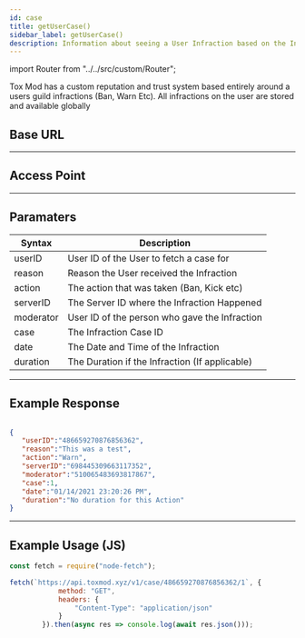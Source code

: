 ```yaml
---
id: case
title: getUserCase()
sidebar_label: getUserCase()
description: Information about seeing a User Infraction based on the Infraction ID.
---
```


import Router from "../../src/custom/Router";

Tox Mod has a custom reputation and trust system based entirely around a users guild
infractions (Ban, Warn Etc). All infractions on the user are stored and available globally

## Base URL

<Router type="GET" path="api.toxmod.xyz" />

---

## Access Point

<Router type="GET" path="/v1/case/:userID/:caseID" />

---

## Paramaters 

| Syntax        | Description                                       |
| ------------- | ------------------------------------------------- |
| userID        | User ID of the User to fetch a case for           |
| reason        | Reason the User received the Infraction           |
| action        | The action that was taken (Ban, Kick etc)         |
| serverID      | The Server ID where the Infraction Happened       |
| moderator     | User ID of the person who gave the Infraction     |
| case          | The Infraction Case ID                            |
| date          | The Date and Time of the Infraction               |
| duration      | The Duration if the Infraction (If applicable)    |

---

## Example Response
```json

{
   "userID":"486659270876856362",
   "reason":"This was a test",
   "action":"Warn",
   "serverID":"698445309663117352",
   "moderator":"510065483693817867",
   "case":1,
   "date":"01/14/2021 23:20:26 PM",
   "duration":"No duration for this Action"
}

```

---

## Example Usage (JS) 
```js
const fetch = require("node-fetch");

fetch(`https://api.toxmod.xyz/v1/case/486659270876856362/1`, {
            method: "GET",
            headers: {
                "Content-Type": "application/json"
            }
        }).then(async res => console.log(await res.json()));

```
